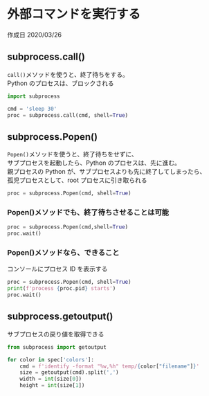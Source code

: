 # 外部コマンドを実行する

作成日 2020/03/26

## subprocess.call()

`call()`メソッドを使うと、終了待ちをする。\
Python のプロセスは、ブロックされる

```python
import subprocess

cmd = 'sleep 30'
proc = subprocess.call(cmd, shell=True)
```

## subprocess.Popen()

`Popen()`メソッドを使うと、終了待ちをせずに、\
サブプロセスを起動したら、Python のプロセスは、先に進む。\
親プロセスの Python が、サブプロセスよりも先に終了してしまったら、\
孤児プロセスとして、root プロセスに引き取られる

```python
proc = subprocess.Popen(cmd, shell=True)
```

### Popen()メソッドでも、終了待ちさせることは可能

```python
proc = subprocess.Popen(cmd,shell=True)
proc.wait()
```

### Popen()メソッドなら、できること

コンソールにプロセス ID を表示する

```python
proc = subprocess.Popen(cmd, shell=True)
print(f'process {proc.pid} starts')
proc.wait()
```

## subprocess.getoutput()

サブプロセスの戻り値を取得できる

```python
from subprocess import getoutput

for color in spec['colors']:
    cmd = f'identify -format "%w,%h" temp/{color["filename"]}'
    size = getoutput(cmd).split(',')
    width = int(size[0])
    height = int(size[1])
```
